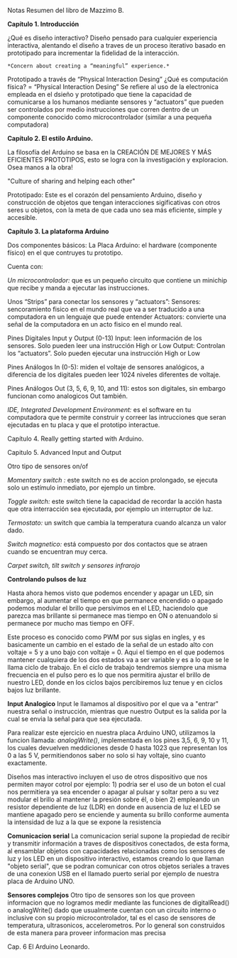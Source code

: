 Notas Resumen del libro de Mazzimo B.

**Capítulo 1. Introducción**

¿Qué es diseño interactivo?
Diseño pensado para cualquier experiencia interactiva, alentando el diseño a
traves de un proceso iterativo basado en prototipado para incrementar la
fidelidad de la interacción.

    *Concern about creating a “meaningful” experience.*

   Prototipado a través de “Physical Interaction Desing”
¿Qué es computación física? = “Physical Interaction Desing”
Se refiere al uso de la electronica empleada en el dsieño y prototipado que tiene la capacidad de comunicarse a los humanos mediante sensores  y “actuators” que pueden ser controlados por medio instrucciones que corren dentro de un componente conocido como  microcontrolador (similar a una pequeña computadora)

**Capítulo 2.  El estilo Arduino.**

La filosofía del Arduino se basa en la CREACIÓN DE MEJORES Y MÁS EFICIENTES PROTOTIPOS, esto se logra con la investigación y exploracion. Osea manos a la obra!

  "Culture of sharing and helping each other"

   Prototipado:
Este es el corazón del pensamiento Arduino, diseño y construcción de
objetos que tengan interacciones sigificativas con otros seres u objetos,
con la  meta de que cada uno sea más eficiente, simple y accesible.


**Capítulo 3.  La plataforma Arduino**

Dos componentes básicos:
La Placa Arduino:  el hardware (componente físico) en el que contruyes tu prototipo.

Cuenta con:

  _Un microcontrolador:_ que es un pequeño circuito que contiene un minichip que recibe y manda a ejecutar las instrucciones.

  Unos “Strips” para conectar los sensores y “actuators”:
      Sensores: sencoramiento fisico en el mundo real que va a ser traducido a una computadora en un lenguaje que puede entender
      Actuators: convierte una señal de la computadora en un acto fisico en el mundo real.

  Pines Digitales Input y Output (0-13)
      Input: leen información de los sensores. Solo pueden leer una instrucción High or Low
      Output:  Controlan los “actuators”. Solo pueden ejecutar una instrucción High or Low

  Pines Análogos In (0-5): miden el voltaje de sensores analógicos, a diferencia de los digitales pueden leer 1024 niveles diferentes de voltaje.

  Pines Análogos Out (3, 5, 6, 9, 10, and 11): estos son digitales, sin embargo funcionan como analogicos Out también.

   _IDE, Integrated Development Environment:_ es el software en tu computadora que
te permite construir y correer las intrucciones que seran ejecutadas en tu placa y que el prototipo interactue.

Capítulo 4. Really getting started with Arduino.

Capitulo 5. Advanced Input and Output

 Otro tipo de sensores on/of

_Momentary switch :_ este switch no es de accion prolongado, se ejecuta solo
un estímulo inmediato, por ejemplo un timbre.

_Toggle switch:_ este switch tiene la capacidad de recordar la acción hasta que
otra interracción sea ejecutada, por ejemplo  un interruptor de luz.

_Termostato:_ un switch que cambia la temperatura cuando alcanza un valor dado.

_Switch magnetico:_ está compuesto por dos contactos que se atraen cuando se
encuentran muy cerca.

_Carpet switch,  tilt switch y sensores infrarojo_

**Controlando pulsos de luz**

Hasta ahora hemos visto que podemos encender y apagar un LED, sin embargo, al aumentar el tiempo en que permanece encendido o apagado podemos modular el brillo que persivimos en el LED, haciendolo que parezca mas brillante si permanece mas tiempo en ON o atenuandolo si permanece por mucho mas tiempo en OFF.

Este proceso es conocido como PWM por sus siglas en ingles, y  es basicamente un cambio en el estado de la señal de un estado alto con voltaje = 5 y  a uno bajo con voltaje = 0. Aqui el tiempo en el que podemos mantener cualquiera de los dos estados va a ser variable y es a lo que se le llama ciclo de trabajo. En el ciclo de trabajo tendremos siempre una misma frecuencia en el pulso pero es lo que nos permitira ajustar el brillo de nuestro LED, donde en los ciclos bajos percibiremos luz tenue y en ciclos bajos luz brillante.

  **Input Analogico**
Input le llamamos al dispositivo por el que va a "entrar" nuestra señal o instrucción, mientras que nuestro Output es la salida por la cual se envia la señal para que sea ejecutada.

 Para realizar este ejercicio en nuestra placa Arduino UNO, utilizamos la funcion llamada: *analogWrite()*, implementada en los pines 3,5, 6, 9, 10 y 11, los cuales devuelven meddiciones desde 0 hasta 1023 que representan los 0 a las 5 V, permitiendonos saber no solo si hay voltaje, sino cuanto exactamente.

Diseños mas interactivo incluyen el uso de otros dispositivo que nos permiten mayor cotrol por ejemplo: 1) podria ser el uso de un boton el cual nos permitiera ya sea encender o apagar al pulsar y soltar pero a su vez modular el brillo al mantener la presión sobre él, o bien 2) empleando un resistor dependiente de luz (LDR) en donde en ausencia de luz el LED se mantiene apagado pero se enciende y aumenta su brillo conforme aumenta la intensidad de luz a la que se expone la resistencia

  **Comunicacion serial**
La comunicacion serial supone la propiedad de recibir y transmitir información a traves de dispositivos conectados, de esta forma, al ensamblar objetos con capacidades relacionadas como los sensores de luz y los LED en un dispositivo interactivo, estamos creando lo que llaman "objeto serial", que se podran comunicar con otros objetos seriales a traves de una conexion USB en el llamado puerto serial por ejemplo de nuestra placa de Arduino UNO.

  **Sensores complejos**
Otro tipo de sensores son los que proveen informacion que no logramos medir mediante las funciones de digitalRead() o analogWrite() dado que usualmente cuentan con un circuito interno o inclusive con su propio microcontrolador, tal es el caso de sensores de temperatura, ultrasonicos, accelerometros. Por lo general son construidos de esta manera para proveer informacion mas precisa

 Cap. 6 El Arduino Leonardo.
